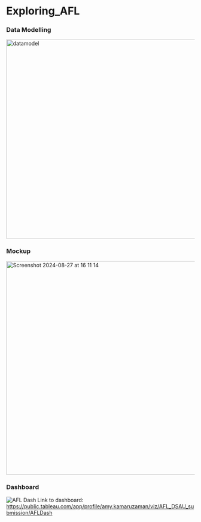 # Exploring_AFL

### 

### Data Modelling
<img width="532" alt="datamodel" src="https://github.com/user-attachments/assets/bdf0729d-3957-44e0-9561-dd38f2296d00">

### Mockup

<img width="570" alt="Screenshot 2024-08-27 at 16 11 14" src="https://github.com/user-attachments/assets/24f7f353-50ab-4b17-b0f4-bbf02923c47f">

### Dashboard
![AFL Dash](https://github.com/user-attachments/assets/51fb45d5-c01e-462c-b694-24b615509c89)
Link to dashboard:
https://public.tableau.com/app/profile/amy.kamaruzaman/viz/AFL_DSAU_submission/AFLDash 
